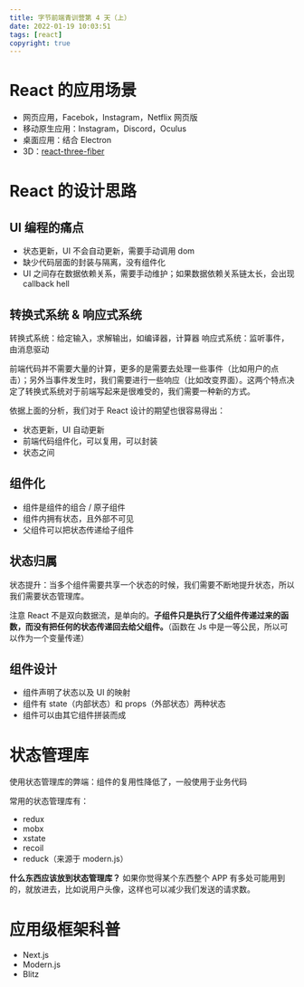 ```yaml
---
title: 字节前端青训营第 4 天（上）
date: 2022-01-19 10:03:51
tags: [react]
copyright: true
---
```


# React 的应用场景

- 网页应用，Facebok，Instagram，Netflix 网页版
- 移动原生应用：Instagram，Discord，Oculus
- 桌面应用：结合 Electron
- 3D：[react-three-fiber](https://github.com/pmndrs/react-three-fiber)

# React 的设计思路

## UI 编程的痛点

- 状态更新，UI 不会自动更新，需要手动调用 dom
- 缺少代码层面的封装与隔离，没有组件化
- UI 之间存在数据依赖关系，需要手动维护；如果数据依赖关系链太长，会出现 callback hell

## 转换式系统 & 响应式系统

转换式系统：给定输入，求解输出，如编译器，计算器
响应式系统：监听事件，由消息驱动

前端代码并不需要大量的计算，更多的是需要去处理一些事件（比如用户的点击）；另外当事件发生时，我们需要进行一些响应（比如改变界面）。这两个特点决定了转换式系统对于前端写起来是很难受的，我们需要一种新的方式。

依据上面的分析，我们对于 React 设计的期望也很容易得出：

- 状态更新，UI 自动更新
- 前端代码组件化，可以复用，可以封装
- 状态之间

## 组件化

- 组件是组件的组合 / 原子组件
- 组件内拥有状态，且外部不可见
- 父组件可以把状态传递给子组件

## 状态归属

状态提升：当多个组件需要共享一个状态的时候，我们需要不断地提升状态，所以我们需要状态管理库。

注意 React 不是双向数据流，是单向的。**子组件只是执行了父组件传递过来的函数，而没有把任何的状态传递回去给父组件。**（函数在 Js 中是一等公民，所以可以作为一个变量传递）

## 组件设计

- 组件声明了状态以及 UI 的映射
- 组件有 state（内部状态）和 props（外部状态）两种状态
- 组件可以由其它组件拼装而成

# 状态管理库

使用状态管理库的弊端：组件的复用性降低了，一般使用于业务代码

常用的状态管理库有：

- redux
- mobx
- xstate
- recoil
- reduck（来源于 modern.js）

**什么东西应该放到状态管理库？**
如果你觉得某个东西整个 APP 有多处可能用到的，就放进去，比如说用户头像，这样也可以减少我们发送的请求数。

# 应用级框架科普

- Next.js
- Modern.js
- Blitz
